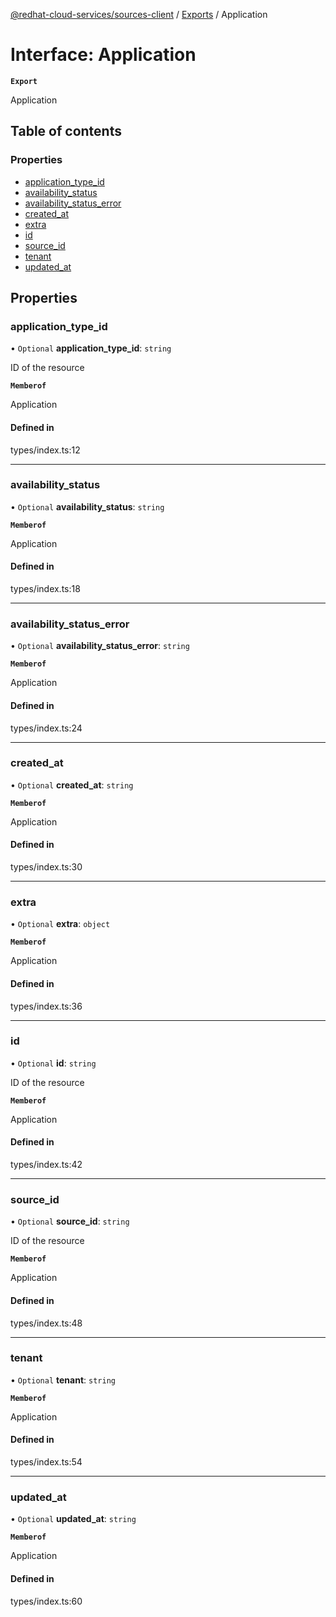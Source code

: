 [@redhat-cloud-services/sources-client](../README.md) / [Exports](../modules.md) / Application

# Interface: Application

**`Export`**

Application

## Table of contents

### Properties

- [application\_type\_id](Application.md#application_type_id)
- [availability\_status](Application.md#availability_status)
- [availability\_status\_error](Application.md#availability_status_error)
- [created\_at](Application.md#created_at)
- [extra](Application.md#extra)
- [id](Application.md#id)
- [source\_id](Application.md#source_id)
- [tenant](Application.md#tenant)
- [updated\_at](Application.md#updated_at)

## Properties

### application\_type\_id

• `Optional` **application\_type\_id**: `string`

ID of the resource

**`Memberof`**

Application

#### Defined in

types/index.ts:12

___

### availability\_status

• `Optional` **availability\_status**: `string`

**`Memberof`**

Application

#### Defined in

types/index.ts:18

___

### availability\_status\_error

• `Optional` **availability\_status\_error**: `string`

**`Memberof`**

Application

#### Defined in

types/index.ts:24

___

### created\_at

• `Optional` **created\_at**: `string`

**`Memberof`**

Application

#### Defined in

types/index.ts:30

___

### extra

• `Optional` **extra**: `object`

**`Memberof`**

Application

#### Defined in

types/index.ts:36

___

### id

• `Optional` **id**: `string`

ID of the resource

**`Memberof`**

Application

#### Defined in

types/index.ts:42

___

### source\_id

• `Optional` **source\_id**: `string`

ID of the resource

**`Memberof`**

Application

#### Defined in

types/index.ts:48

___

### tenant

• `Optional` **tenant**: `string`

**`Memberof`**

Application

#### Defined in

types/index.ts:54

___

### updated\_at

• `Optional` **updated\_at**: `string`

**`Memberof`**

Application

#### Defined in

types/index.ts:60

